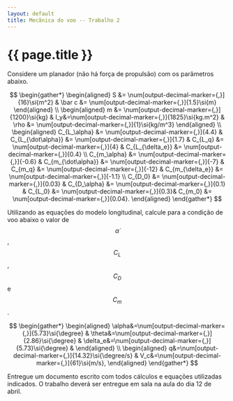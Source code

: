 ```yaml
---
layout: default
title: Mecânica do voo -- Trabalho 2
---
```


{{ page.title }}
================

Considere um planador (não há força de propulsão) com os parâmetros abaixo.

$$
\begin{gather*}
  \begin{aligned}
    S &= \num[output-decimal-marker={,}]{16}\si{m^2} & 
    \bar c &= \num[output-decimal-marker={,}]{1.5}\si{m} 
  \end{aligned}
  \\
  \begin{aligned}
    m &= \num[output-decimal-marker={,}]{1200}\si{kg} &
    I_y&=\num[output-decimal-marker={,}]{1825}\si{kg.m^2} &
    \rho &= \num[output-decimal-marker={,}]{1}\si{kg/m^3}
  \end{aligned}
  \\
  \begin{aligned}
    C_{L_\alpha} &= \num[output-decimal-marker={,}]{4.4} &
    C_{L_{\dot\alpha}} &= \num[output-decimal-marker={,}]{1.7} &
    C_{L_q} &= \num[output-decimal-marker={,}]{4} &
    C_{L_{\delta_e}} &= \num[output-decimal-marker={,}]{0.4}
    \\
    C_{m_\alpha} &= \num[output-decimal-marker={,}]{-0.6} &
    C_{m_{\dot\alpha}} &= \num[output-decimal-marker={,}]{-7} &
    C_{m_q} &= \num[output-decimal-marker={,}]{-12} &
    C_{m_{\delta_e}} &= \num[output-decimal-marker={,}]{-1.1}
    \\
    C_{D_0} &= \num[output-decimal-marker={,}]{0.03} &
    C_{D_\alpha} &= \num[output-decimal-marker={,}]{0.1} &
    C_{L_0} &= \num[output-decimal-marker={,}]{0.3}&
    C_{m_0} &= \num[output-decimal-marker={,}]{0.04}.
  \end{aligned}
\end{gather*}
$$

Utilizando as equações do modelo longitudinal, calcule para a condição
de voo abaixo o valor de $$\dot \alpha$$, $$C_L$$, $$C_D$$ e $$C_m$$.

$$
\begin{gather*}
  \begin{aligned}
    \alpha&=\num[output-decimal-marker={,}]{5.73}\si{\degree} &
    \theta&=\num[output-decimal-marker={,}]{2.86}\si{\degree} &
    \delta_e&=\num[output-decimal-marker={,}]{5.73}\si{\degree} &
  \end{aligned}
  \\
  \begin{aligned}
    q&=\num[output-decimal-marker={,}]{14.32}\si{\degree/s} &
    V_c&=\num[output-decimal-marker={,}]{61}\si{m/s},
  \end{aligned}
\end{gather*}
$$

Entregue um documento escrito com todos cálculos e equações utilizadas 
indicados. O trabalho deverá ser entregue em sala na aula do dia 12 de abril.
